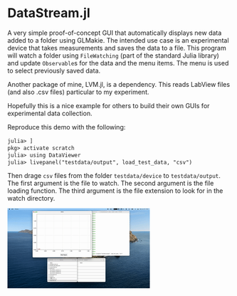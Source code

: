 # DataStream.jl

A very simple proof-of-concept GUI that automatically displays new data added to a folder using GLMakie. The intended use case is an experimental device that takes measurements and saves the data to a file. This program will watch a folder using `FileWatching` (part of the standard Julia library) and update `Observable`s for the data and the menu items. The menu is used to select previously saved data.

Another package of mine, LVM.jl, is a dependency. This reads LabView files (and also .csv files) particular to my experiment.

Hopefully this is a nice example for others to build their own GUIs for experimental data collection.

Reproduce this demo with the following:

```
julia> ]
pkg> activate scratch
julia> using DataViewer
julia> livepanel("testdata/output", load_test_data, "csv")
```
Then drage `csv` files from the folder `testdata/device` to `testdata/output`.
The first argument is the file to watch. The second argument is the file loading function. The third
argument is the file extension to look for in the watch directory.

![image](assets/demo_recording.gif)
